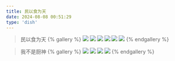```yaml
---
title: 民以食为天
date: 2024-08-08 00:51:29
type: 'dish'
---
```


> 民以食为天
{% gallery %}
![](https://fredq.oss-cn-nanjing.aliyuncs.com/photography/dish1.jpg)
![](https://fredq.oss-cn-nanjing.aliyuncs.com/photography/dish2.jpg)
![](https://fredq.oss-cn-nanjing.aliyuncs.com/photography/dish3.jpg)
![](https://fredq.oss-cn-nanjing.aliyuncs.com/photography/dish4.jpg)
![](https://fredq.oss-cn-nanjing.aliyuncs.com/photography/dish5.jpg)
![](https://fredq.oss-cn-nanjing.aliyuncs.com/photography/dish9.jpg)
{% endgallery %}

> 我不是厨神
{% gallery %}
![](https://fredq.oss-cn-nanjing.aliyuncs.com/photography/dish6.jpg)
![](https://fredq.oss-cn-nanjing.aliyuncs.com/photography/dish7.jpg)
![](https://fredq.oss-cn-nanjing.aliyuncs.com/photography/dish8.jpg)
![](https://fredq.oss-cn-nanjing.aliyuncs.com/photography/dish10.jpg)
{% endgallery %}